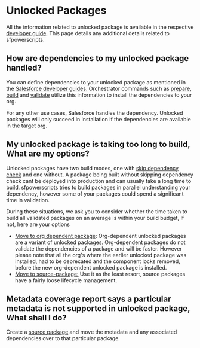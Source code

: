# Unlocked Packages

All the information related to unlocked package is available in the respective [developer guide](https://developer.salesforce.com/docs/atlas.en-us.sfdx_dev.meta/sfdx_dev/sfdx_dev_unlocked_pkg_intro.htm). This page details any additional details related to sfpowerscripts.

## How are dependencies to my unlocked package handled?

You can define dependencies to your unlocked package as mentioned in the [Salesforce developer guides.](https://developer.salesforce.com/docs/atlas.en-us.sfdx_dev.meta/sfdx_dev/sfdx_dev2gp_config_file.htm) Orchestrator commands such as [prepare](../../commands/prepare.md#my-package-is-dependent-on-a-managed-package-or-another-unlocked-package-that-is-not-in-the-current-repository-can-this-command-do-something-about-it), [build](../../commands/build-and-quickbuild.md#how-do-these-commands-know-the-order-to-build) and [validate](../../commands/validate.md) utilize this information to install the dependencies to your org.

For any other use cases, Salesforce handles the dependency. Unlocked packages will only succeed in installation if the dependencies are available in the target org.

## My unlocked package is taking too long to build, What are my options?

Unlocked packages have two build modes, one with [skip dependency check](../../commands/build-and-quickbuild.md) and one without. A package being built without skipping dependency check cant be deployed into production and can usually take a long time to build. sfpowerscripts tries to build packages in parallel understanding your dependency, however some of your packages could spend a significant time in validation.

During these situations, we ask you to consider whether the time taken to build all validated packages on an average is within your build budget, If not, here are your options

* [Move to org dependent package](https://developer.salesforce.com/docs/atlas.en-us.sfdx_dev.meta/sfdx_dev/sfdx_dev_unlocked_pkg_org_dependent.htm): Org-dependent unlocked packages are a variant of unlocked packages. Org-dependent packages do not validate the dependencies of a package and will be faster. However please note that all the org's where the earlier unlocked package was installed, had to be deprecated and the component locks removed, before the new org-dependent unlocked package is installed.
* [Move to source-package:](source-packages.md)  Use it as the least resort, source packages have a fairly loose lifecycle management.

## Metadata coverage report says a particular metadata is not supported in unlocked package, What shall I do?

Create a [source package](source-packages.md) and move the metadata and any associated dependencies over to that particular package.

